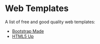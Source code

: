 # Web Templates

A list of free and good quality web templates:

* [Bootstrap Made](https://bootstrapmade.com)
* [HTML5 Up](https://html5up.net)